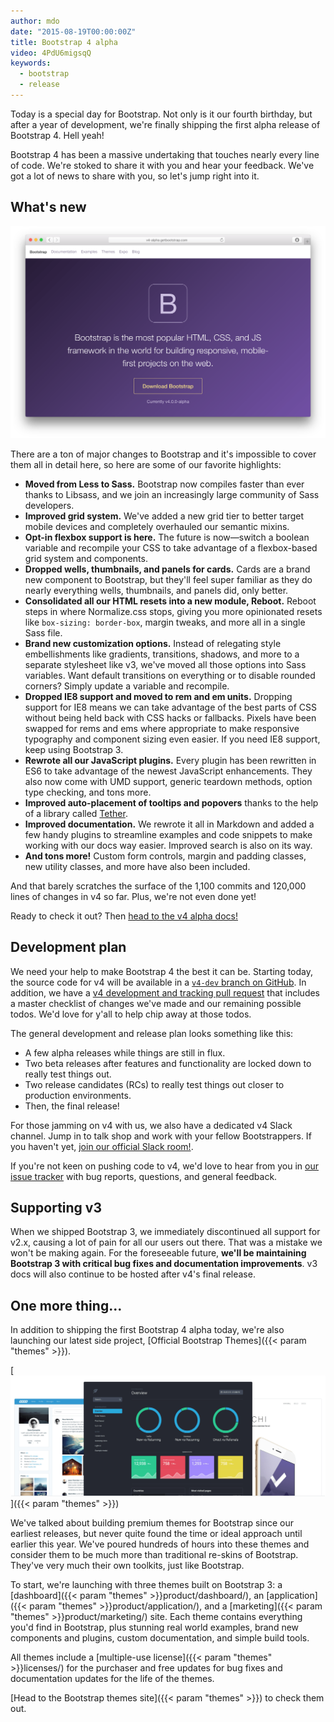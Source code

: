 ```yaml
---
author: mdo
date: "2015-08-19T00:00:00Z"
title: Bootstrap 4 alpha
video: 4PdU6migsqQ
keywords:
  - bootstrap
  - release
---
```


Today is a special day for Bootstrap. Not only is it our fourth birthday, but after a year of development, we're finally shipping the first alpha release of Bootstrap 4. Hell yeah!

Bootstrap 4 has been a massive undertaking that touches nearly every line of code. We're stoked to share it with you and hear your feedback. We've got a lot of news to share with you, so let's jump right into it.

## What's new

[![Bootstrap 4 alpha](/assets/img/2015/bs4-alpha.png)](https://v4-alpha.getbootstrap.com/)

There are a ton of major changes to Bootstrap and it's impossible to cover them all in detail here, so here are some of our favorite highlights:

- **Moved from Less to Sass.** Bootstrap now compiles faster than ever thanks to Libsass, and we join an increasingly large community of Sass developers.
- **Improved grid system.** We've added a new grid tier to better target mobile devices and completely overhauled our semantic mixins.
- **Opt-in flexbox support is here.** The future is now—switch a boolean variable and recompile your CSS to take advantage of a flexbox-based grid system and components.
- **Dropped wells, thumbnails, and panels for cards.** Cards are a brand new component to Bootstrap, but they'll feel super familiar as they do nearly everything wells, thumbnails, and panels did, only better.
- **Consolidated all our HTML resets into a new module, Reboot.** Reboot steps in where Normalize.css stops, giving you more opinionated resets like `box-sizing: border-box`, margin tweaks, and more all in a single Sass file.
- **Brand new customization options.** Instead of relegating style embellishments like gradients, transitions, shadows, and more to a separate stylesheet like v3, we've moved all those options into Sass variables. Want default transitions on everything or to disable rounded corners? Simply update a variable and recompile.
- **Dropped IE8 support and moved to rem and em units.** Dropping support for IE8 means we can take advantage of the best parts of CSS without being held back with CSS hacks or fallbacks. Pixels have been swapped for rems and ems where appropriate to make responsive typography and component sizing even easier. If you need IE8 support, keep using Bootstrap 3.
- **Rewrote all our JavaScript plugins.** Every plugin has been rewritten in ES6 to take advantage of the newest JavaScript enhancements. They also now come with UMD support, generic teardown methods, option type checking, and tons more.
- **Improved auto-placement of tooltips and popovers** thanks to the help of a library called [Tether](http://tether.io/).
- **Improved documentation.** We rewrote it all in Markdown and added a few handy plugins to streamline examples and code snippets to make working with our docs way easier. Improved search is also on its way.
- **And tons more!** Custom form controls, margin and padding classes, new utility classes, and more have also been included.

And that barely scratches the surface of the 1,100 commits and 120,000 lines of changes in v4 so far. Plus, we're not even done yet!

Ready to check it out? Then [head to the v4 alpha docs!](https://v4-alpha.getbootstrap.com/)

## Development plan

We need your help to make Bootstrap 4 the best it can be. Starting today, the source code for v4 will be available in a [`v4-dev` branch on GitHub](https://github.com/twbs/bootstrap/tree/v4-dev). In addition, we have a [v4 development and tracking pull request](https://github.com/twbs/bootstrap/pull/17021) that includes a master checklist of changes we've made and our remaining possible todos. We'd love for y'all to help chip away at those todos.

The general development and release plan looks something like this:

- A few alpha releases while things are still in flux.
- Two beta releases after features and functionality are locked down to really test things out.
- Two release candidates (RCs) to really test things out closer to production environments.
- Then, the final release!

For those jamming on v4 with us, we also have a dedicated v4 Slack channel. Jump in to talk shop and work with your fellow Bootstrappers. If you haven't yet, [join our official Slack room!](https://bootstrap-slack.herokuapp.com).

If you're not keen on pushing code to v4, we'd love to hear from you in [our issue tracker](https://github.com/twbs/bootstrap/issues/) with bug reports, questions, and general feedback.

## Supporting v3

When we shipped Bootstrap 3, we immediately discontinued all support for v2.x, causing a lot of pain for all our users out there. That was a mistake we won't be making again. For the foreseeable future, **we'll be maintaining Bootstrap 3 with critical bug fixes and documentation improvements**. v3 docs will also continue to be hosted after v4's final release.

## One more thing...

In addition to shipping the first Bootstrap 4 alpha today, we're also launching our latest side project, [Official Bootstrap Themes]({{< param "themes" >}}).

[![Official Bootstrap Themes](/assets/img/2015/bs-themes.png)]({{< param "themes" >}})

We've talked about building premium themes for Bootstrap since our earliest releases, but never quite found the time or ideal approach until earlier this year. We've poured hundreds of hours into these themes and consider them to be much more than traditional re-skins of Bootstrap. They've very much their own toolkits, just like Bootstrap.

To start, we're launching with three themes built on Bootstrap 3: a [dashboard]({{< param "themes" >}}product/dashboard/), an [application]({{< param "themes" >}}product/application/), and a [marketing]({{< param "themes" >}}product/marketing/) site. Each theme contains everything you'd find in Bootstrap, plus stunning real world examples, brand new components and plugins, custom documentation, and simple build tools.

All themes include a [multiple-use license]({{< param "themes" >}}licenses/) for the purchaser and free updates for bug fixes and documentation updates for the life of the themes.

[Head to the Bootstrap themes site]({{< param "themes" >}}) to check them out.
